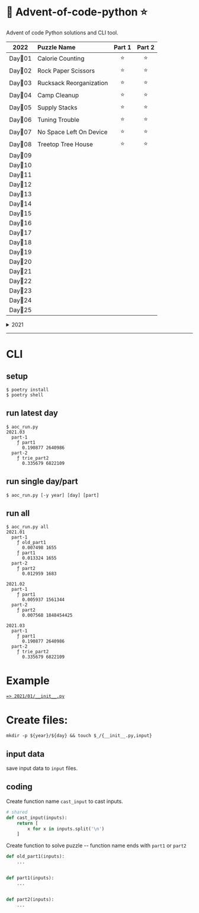 # 🎄 Advent-of-code-python ⭐

Advent of code Python solutions and CLI tool.

<!-- <details> -->

<!-- <summary>2022</summary> -->

|  2022   | Puzzle Name             | Part 1 | Part 2 |
| :-----: | :---------------------- | :----: | :----: |
| Day🎄01 | Calorie Counting        |   ⭐   |   ⭐   |
| Day🎄02 | Rock Paper Scissors     |   ⭐   |   ⭐   |
| Day🎄03 | Rucksack Reorganization |   ⭐   |   ⭐   |
| Day🎄04 | Camp Cleanup            |   ⭐   |   ⭐   |
| Day🎄05 | Supply Stacks           |   ⭐   |   ⭐   |
| Day🎄06 | Tuning Trouble          |   ⭐   |   ⭐   |
| Day🎄07 | No Space Left On Device |   ⭐   |   ⭐   |
| Day🎄08 | Treetop Tree House      |   ⭐   |   ⭐   |
| Day🎄09 |                         |        |        |
| Day🎄10 |                         |        |        |
| Day🎄11 |                         |        |        |
| Day🎄12 |                         |        |        |
| Day🎄13 |                         |        |        |
| Day🎄14 |                         |        |        |
| Day🎄15 |                         |        |        |
| Day🎄16 |                         |        |        |
| Day🎄17 |                         |        |        |
| Day🎄18 |                         |        |        |
| Day🎄19 |                         |        |        |
| Day🎄20 |                         |        |        |
| Day🎄21 |                         |        |        |
| Day🎄22 |                         |        |        |
| Day🎄23 |                         |        |        |
| Day🎄24 |                         |        |        |
| Day🎄25 |                         |        |        |

<!-- </details> -->

<details>

<summary>2021</summary>

|  2021   | Puzzle Name          | Part 1 | Part 2 |
| :-----: | :------------------- | :----: | :----: |
| Day🎄01 | Sonar Sweep          |   ⭐   |   ⭐   |
| Day🎄02 | Dive!                |   ⭐   |   ⭐   |
| Day🎄03 | Binary Diagnostic    |   ⭐   |   ⭐   |
| Day🎄04 | Giant Squid          |   ⭐   |   ⭐   |
| Day🎄05 | Hydrothermal Venture |   ⭐   |   ⭐   |
| Day🎄06 | Lanternfish          |   ⭐   |   ⭐   |
| Day🎄07 |                      |        |        |
| Day🎄08 |                      |        |        |
| Day🎄09 |                      |        |        |
| Day🎄10 |                      |        |        |
| Day🎄11 |                      |        |        |
| Day🎄12 |                      |        |        |
| Day🎄13 |                      |        |        |
| Day🎄14 |                      |        |        |
| Day🎄15 |                      |        |        |
| Day🎄16 |                      |        |        |
| Day🎄17 |                      |        |        |
| Day🎄18 |                      |        |        |
| Day🎄19 |                      |        |        |
| Day🎄20 |                      |        |        |
| Day🎄21 |                      |        |        |
| Day🎄22 |                      |        |        |
| Day🎄23 |                      |        |        |
| Day🎄24 |                      |        |        |
| Day🎄25 |                      |        |        |

</details>

---

# CLI

## setup

```
$ poetry install
$ poetry shell
```

## run latest day

```
$ aoc_run.py
2021.03
  part-1
    ƒ part1
      0.190877 2640986
  part-2
    ƒ trie_part2
      0.335679 6822109
```

## run single day/part

```
$ aoc_run.py [-y year] [day] [part]
```

## run all

```
$ aoc_run.py all
2021.01
  part-1
    ƒ old_part1
      0.007498 1655
    ƒ part1
      0.013324 1655
  part-2
    ƒ part2
      0.012959 1683

2021.02
  part-1
    ƒ part1
      0.005937 1561344
  part-2
    ƒ part2
      0.007568 1848454425

2021.03
  part-1
    ƒ part1
      0.190877 2640986
  part-2
    ƒ trie_part2
      0.335679 6822109
```

# Example

[`=> 2021/01/__init__.py`](2021/01/__init__.py)

# Create files:

`mkdir -p ${year}/${day} && touch $_/{__init__.py,input}`

## input data

save input data to `input` files.

## coding

Create function name `cast_input` to cast inputs.

```python
# shared
def cast_input(inputs):
    return [
        x for x in inputs.split('\n')
    ]
```

Create function to solve puzzle -- function name ends with `part1` or `part2`

```python
def old_part1(inputs):
    ...


def part1(inputs):
    ...


def part2(inputs):
    ...

```
